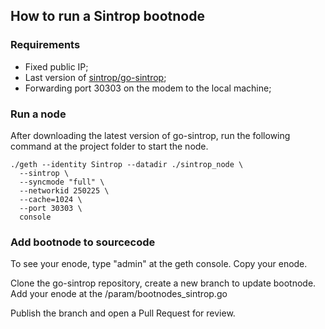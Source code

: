 ## How to run a Sintrop bootnode

### Requirements
- Fixed public IP;
- Last version of [sintrop/go-sintrop](https://github.com/sintrop/go-sintrop);
- Forwarding port 30303 on the modem to the local machine;

### Run a node

After downloading the latest version of go-sintrop, run the following command at the project folder to start the node.

```
./geth --identity Sintrop --datadir ./sintrop_node \
  --sintrop \
  --syncmode "full" \
  --networkid 250225 \
  --cache=1024 \
  --port 30303 \
  console
```

### Add bootnode to sourcecode

To see your enode, type "admin" at the geth console. Copy your enode. 

Clone the go-sintrop repository, create a new branch to update bootnode. Add your enode at the /param/bootnodes_sintrop.go

Publish the branch and open a Pull Request for review.